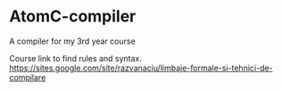 # AtomC-compiler
A compiler for my 3rd year course

Course link to find rules and syntax.
https://sites.google.com/site/razvanaciu/limbaje-formale-si-tehnici-de-compilare
